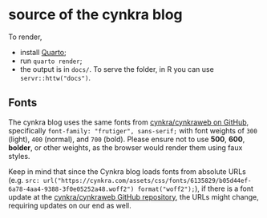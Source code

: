 # source of the cynkra blog

To render,

- install [Quarto](https://quarto.org/docs/get-started/);
- run `quarto render`;
- the output is in `docs/`. To serve the folder, in R you can use `servr::httw("docs")`.

## Fonts

The cynkra blog uses the same fonts from [cynkra/cynkraweb on GitHub](https://github.com/cynkra/cynkraweb/blob/main/www/user/_fonts.scss), specifically `font-family: "frutiger", sans-serif;` with font weights of `300` (light), `400` (normal), and `700` (bold). Please ensure not to use **500**, **600**, **bolder**, or other weights, as the browser would render them using faux styles.

Keep in mind that since the Cynkra blog loads fonts from absolute URLs (e.g. `src: url("https://cynkra.com/assets/css/fonts/6135829/b05d44ef-6a78-4aa4-9388-3f0e05252a48.woff2") format("woff2");`), if there is a font update at the [cynkra/cynkraweb GitHub repository](https://github.com/cynkra/cynkraweb/), the URLs might change, requiring updates on our end as well.